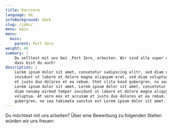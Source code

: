 ```yaml
---
title: Karriere
language: de
infoBackground: dark
slug: /jobs/
menu: main
menu:
  main:
    parent: Port Zero
weight: 40
summary: |
    Du solltest mit uns bei _Port Zero_ arbeiten. Wir sind alle super cool und wir denken,
    dass bist du auch!
description: |
    Lorem ipsum dolor sit amet, consetetur sadipscing elitr, sed diam nonumy eirmod tempor
    invidunt ut labore et dolore magna aliquyam erat, sed diam voluptua. At vero eos et accusam
    et justo duo dolores et ea rebum. Stet clita kasd gubergren, no sea takimata sanctus est
    Lorem ipsum dolor sit amet. Lorem ipsum dolor sit amet, consetetur sadipscing elitr, sed
    diam nonumy eirmod tempor invidunt ut labore et dolore magna aliquyam erat, sed diam
    voluptua. At vero eos et accusam et justo duo dolores et ea rebum. Stet clita kasd
    gubergren, no sea takimata sanctus est Lorem ipsum dolor sit amet.
---
```


<p class="lead">
  Du möchtest mit uns arbeiten? Über eine Bewerbung zu folgenden Stellen würden
  wir uns freuen:
</p>
